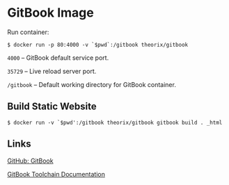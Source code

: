 # GitBook Image

Run container:

```
$ docker run -p 80:4000 -v `$pwd`:/gitbook theorix/gitbook
```

`4000` – GitBook default service port.

`35729` – Live reload server port.

`/gitbook` – Default working directory for GitBook container.


## Build Static Website

```
$ docker run -v `$pwd':/gitbook theorix/gitbook gitbook build . _html
```

## Links

[GitHub: GitBook](https://github.com/GitbookIO/gitbook)

[GitBook Toolchain Documentation](http://toolchain.gitbook.com)
